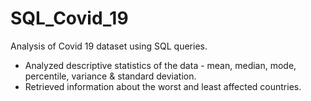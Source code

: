 # SQL_Covid_19
Analysis of Covid 19 dataset using SQL queries.
- Analyzed descriptive statistics of the data - mean, median, mode, percentile, variance & standard deviation.
- Retrieved information about the worst and least affected countries.
